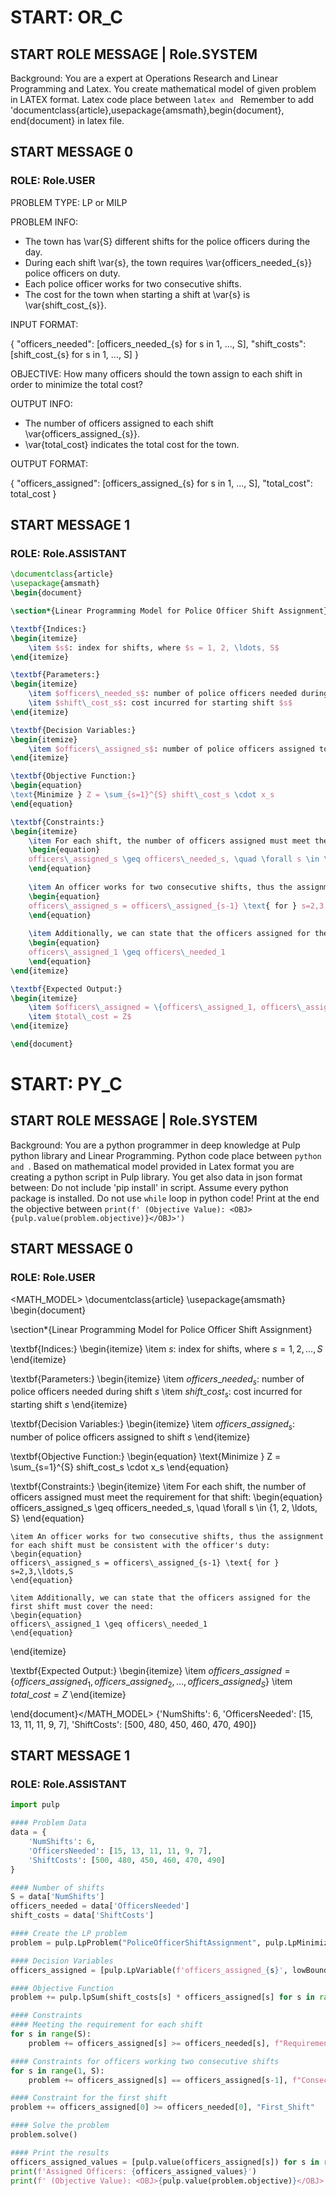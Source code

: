 # START: OR_C 
## START ROLE MESSAGE | Role.SYSTEM 
Background: You are a expert at Operations Research and Linear Programming and Latex. You create mathematical model of given problem in LATEX format. Latex code place between ```latex and ``` Remember to add 'documentclass{article},usepackage{amsmath},begin{document}, end{document} in latex file. 
## START MESSAGE 0 
### ROLE: Role.USER
<DESCRIPTION>
PROBLEM TYPE: LP or MILP

PROBLEM INFO:

- The town has \var{S} different shifts for the police officers during the day.
- During each shift \var{s}, the town requires \var{officers_needed_{s}} police officers on duty.
- Each police officer works for two consecutive shifts.
- The cost for the town when starting a shift at \var{s} is \var{shift_cost_{s}}.

INPUT FORMAT: 

{
    "officers_needed": [officers_needed_{s} for s in 1, ..., S],
    "shift_costs": [shift_cost_{s} for s in 1, ..., S]
}

OBJECTIVE: How many officers should the town assign to each shift in order to minimize the total cost?

OUTPUT INFO:

- The number of officers assigned to each shift \var{officers_assigned_{s}}.
- \var{total_cost} indicates the total cost for the town.

OUTPUT FORMAT:

{
    "officers_assigned": [officers_assigned_{s} for s in 1, ..., S],
    "total_cost": total_cost
}
</DESCRIPTION>


## START MESSAGE 1 
### ROLE: Role.ASSISTANT
```latex
\documentclass{article}
\usepackage{amsmath}
\begin{document}

\section*{Linear Programming Model for Police Officer Shift Assignment}

\textbf{Indices:}
\begin{itemize}
    \item $s$: index for shifts, where $s = 1, 2, \ldots, S$
\end{itemize}

\textbf{Parameters:}
\begin{itemize}
    \item $officers\_needed_s$: number of police officers needed during shift $s$
    \item $shift\_cost_s$: cost incurred for starting shift $s$
\end{itemize}

\textbf{Decision Variables:}
\begin{itemize}
    \item $officers\_assigned_s$: number of police officers assigned to shift $s$
\end{itemize}

\textbf{Objective Function:}
\begin{equation}
\text{Minimize } Z = \sum_{s=1}^{S} shift\_cost_s \cdot x_s
\end{equation}

\textbf{Constraints:}
\begin{itemize}
    \item For each shift, the number of officers assigned must meet the requirement for that shift:
    \begin{equation}
    officers\_assigned_s \geq officers\_needed_s, \quad \forall s \in \{1, 2, \ldots, S\}
    \end{equation}
    
    \item An officer works for two consecutive shifts, thus the assignment for each shift must be consistent with the officer's duty:
    \begin{equation}
    officers\_assigned_s = officers\_assigned_{s-1} \text{ for } s=2,3,\ldots,S
    \end{equation}
    
    \item Additionally, we can state that the officers assigned for the first shift must cover the need:
    \begin{equation}
    officers\_assigned_1 \geq officers\_needed_1
    \end{equation}
\end{itemize}

\textbf{Expected Output:}
\begin{itemize}
    \item $officers\_assigned = \{officers\_assigned_1, officers\_assigned_2, \ldots, officers\_assigned_S\}$
    \item $total\_cost = Z$
\end{itemize}

\end{document}
```

# START: PY_C 
## START ROLE MESSAGE | Role.SYSTEM 
Background: You are a python programmer in deep knowledge at Pulp python library and Linear Programming. Python code place between ```python and ```. Based on mathematical model provided in Latex format you are creating a python script in Pulp library. You get also data in json format between: <DATA></DATA> Do not include 'pip install' in script. Assume every python package is installed. Do not use `while` loop in python code! Print at the end the objective between <OBJ></OBJ> `print(f' (Objective Value): <OBJ>{pulp.value(problem.objective)}</OBJ>')` 
## START MESSAGE 0 
### ROLE: Role.USER
<MATH_MODEL>
\documentclass{article}
\usepackage{amsmath}
\begin{document}

\section*{Linear Programming Model for Police Officer Shift Assignment}

\textbf{Indices:}
\begin{itemize}
    \item $s$: index for shifts, where $s = 1, 2, \ldots, S$
\end{itemize}

\textbf{Parameters:}
\begin{itemize}
    \item $officers\_needed_s$: number of police officers needed during shift $s$
    \item $shift\_cost_s$: cost incurred for starting shift $s$
\end{itemize}

\textbf{Decision Variables:}
\begin{itemize}
    \item $officers\_assigned_s$: number of police officers assigned to shift $s$
\end{itemize}

\textbf{Objective Function:}
\begin{equation}
\text{Minimize } Z = \sum_{s=1}^{S} shift\_cost_s \cdot x_s
\end{equation}

\textbf{Constraints:}
\begin{itemize}
    \item For each shift, the number of officers assigned must meet the requirement for that shift:
    \begin{equation}
    officers\_assigned_s \geq officers\_needed_s, \quad \forall s \in \{1, 2, \ldots, S\}
    \end{equation}
    
    \item An officer works for two consecutive shifts, thus the assignment for each shift must be consistent with the officer's duty:
    \begin{equation}
    officers\_assigned_s = officers\_assigned_{s-1} \text{ for } s=2,3,\ldots,S
    \end{equation}
    
    \item Additionally, we can state that the officers assigned for the first shift must cover the need:
    \begin{equation}
    officers\_assigned_1 \geq officers\_needed_1
    \end{equation}
\end{itemize}

\textbf{Expected Output:}
\begin{itemize}
    \item $officers\_assigned = \{officers\_assigned_1, officers\_assigned_2, \ldots, officers\_assigned_S\}$
    \item $total\_cost = Z$
\end{itemize}

\end{document}</MATH_MODEL>
<DATA>
{'NumShifts': 6, 'OfficersNeeded': [15, 13, 11, 11, 9, 7], 'ShiftCosts': [500, 480, 450, 460, 470, 490]}</DATA>


## START MESSAGE 1 
### ROLE: Role.ASSISTANT
```python
import pulp

#### Problem Data
data = {
    'NumShifts': 6,
    'OfficersNeeded': [15, 13, 11, 11, 9, 7],
    'ShiftCosts': [500, 480, 450, 460, 470, 490]
}

#### Number of shifts
S = data['NumShifts']
officers_needed = data['OfficersNeeded']
shift_costs = data['ShiftCosts']

#### Create the LP problem
problem = pulp.LpProblem("PoliceOfficerShiftAssignment", pulp.LpMinimize)

#### Decision Variables
officers_assigned = [pulp.LpVariable(f'officers_assigned_{s}', lowBound=0, cat='Integer') for s in range(S)]

#### Objective Function
problem += pulp.lpSum(shift_costs[s] * officers_assigned[s] for s in range(S))

#### Constraints
#### Meeting the requirement for each shift
for s in range(S):
    problem += officers_assigned[s] >= officers_needed[s], f"Requirement_{s}"

#### Constraints for officers working two consecutive shifts
for s in range(1, S):
    problem += officers_assigned[s] == officers_assigned[s-1], f"Consecutive_{s}"

#### Constraint for the first shift
problem += officers_assigned[0] >= officers_needed[0], "First_Shift"

#### Solve the problem
problem.solve()

#### Print the results
officers_assigned_values = [pulp.value(officers_assigned[s]) for s in range(S)]
print(f'Assigned Officers: {officers_assigned_values}')
print(f' (Objective Value): <OBJ>{pulp.value(problem.objective)}</OBJ>')
```



